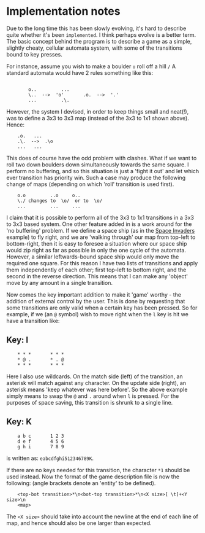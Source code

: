 # Implementation notes

Due to the long time this has been slowly evolving, it's hard to describe
quite whether it's been `implemented`. I think perhaps evolve is a better
term. The basic concept behind the program is to describe a game as a simple,
slightly cheaty, cellular automata system, with some of the transitions
bound to key presses.

For instance, assume you wish to make a boulder `o` roll off a hill `/`
A standard automata would have 2 rules something like this:

```

		o..			...	  
		\..  -->  'o'		.o.  -->  '.'    
		...			.\.   
```

However, the system I devised, in order to keep things small and neat(!),
was to define a 3x3 to 3x3 map (instead of the 3x3 to 1x1 shown above).
Hence:

```
	.o.	  ...
	.\.  -->  .\o
	...	  ...
```

This does of course have the odd problem with clashes. What if we want to
roll two down boulders down simultaneously towards the same square.
I perform no buffering, and so this situation is just a 'fight it out' and
let which ever transition has priority win. Such a case may produce the
following change of maps (depending on which 'roll' transition is used
first).

```
	o.o			..o	    o..
	\./	changes to	\o/  or to  \o/
	...			...	    ...
```

I claim that it is possible to perform all of the 3x3 to 1x1 transitions in a
3x3 to 3x3 based system. One other feature added in is a work around for the 'no
buffering' problem. If we define a space ship (as in the [Space
Invaders](https://en.wikipedia.org/wiki/Space_Invaders) example) to fly right,
and we are 'walking through' our map from top-left to bottom-right, then it is
easy to foresee a situation where our space ship would zip right as far as
possible in only the one cycle of the automata. However, a similar
leftwards-bound space ship would only move the required one square. For this
reason I have two lists of transitions and apply them independently of each
other; first top-left to bottom right, and the second in the reverse direction.
This means that I can make any 'object' move by any amount in a single
transition.

Now comes the key important addition to make it 'game' worthy - the
addition of external control by the user. This is done by requesting that
some transitions are only valid when a certain key has been pressed.
So for example, if we (an `@` symbol) wish to move right when the `l` key
is hit we have a transition like:

## Key: l

```
	* * *		* * *
	* @ .		* . @
	* * *		* * *
```

Here I also use wildcards. On the match side (left) of the transition, an
asterisk will match against any character. On the update side (right), an
asterisk means 'keep whatever was here before'. So the above example
simply means to swap the `@` and `.` around when `l` is pressed. For the
purposes of space saving, this transition is shrunk to a single line.

## Key: K

```
	a b c		1 2 3
	d e f		4 5 6
	g h i		7 8 9
```

is written as: `eabcdfghi512346789K`.

If there are no keys needed for this transition, the character `*1` should
be used instead. Now the format of the game description file is now
the following: (angle brackets denote an 'entity' to be defined).


```
	<top-bot transition>*\n<bot-top transition>*\n<X size>[ \t]+<Y size>\n
	<map>
```

The `<X size>` should take into account the newline at the end of each line
of map, and hence should also be one larger than expected.
